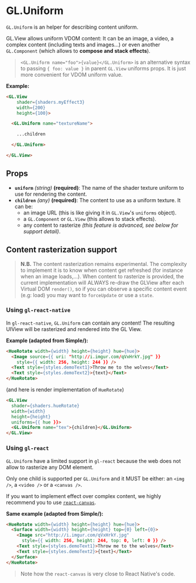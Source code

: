 # GL.Uniform

`GL.Uniform` is an helper for describing content uniform.

GL.View allows uniform VDOM content: It can be an image, a video, a complex content (including texts and images...) or even another `GL.Component` (which allows to **compose and stack effects**).

> `<GL.Uniform name="foo">{value}</GL.Uniform>` is an alternative syntax to passing `{ foo: value }` in parent `GL.View` uniforms props. It is just more convenient for VDOM uniform value.

**Example:**

```html
<GL.View
    shader={shaders.myEffect3}
    width={200}
    height={100}>

  <GL.Uniform name="textureName">

    ...children

  </GL.Uniform>

</GL.View>
```

## Props

- **`uniform`** *(string)* **(required)**: The name of the shader texture uniform to use for rendering the content.
- **`children`** *(any)* **(required)**: The content to use as a uniform texture. It can be:
  - an image URL (this is like giving it in `GL.View`'s `uniforms` object).
  - a `GL.Component` or `GL.View` (this allows to stack effects).
  - any content to rasterize *(this feature is advanced, see below for support detail)*.


## Content rasterization support

> **N.B.** The content rasterization remains experimental. The complexity to implement it is to know when content get refreshed (for instance when an image loads,...). When content to rasterize is provided, the current implementation will ALWAYS re-draw the GLView after each Virtual DOM `render()`, so if you can observe a specific content event (e.g: load) you may want to `forceUpdate` or use a `state`.

### Using `gl-react-native`

In `gl-react-native`, `GL.Uniform` can contain any content!
The resulting UIView will be rasterized and rendered into the GL View.

**Example (adapted from Simple/):**

```html
<HueRotate width={width} height={height} hue={hue}>
  <Image source={{ uri: "http://i.imgur.com/qVxHrkY.jpg" }}
    style={{ width: 256, height: 244 }} />
  <Text style={styles.demoText1}>Throw me to the wolves</Text>
  <Text style={styles.demoText2}>{text}</Text>
</HueRotate>
```

(and here is render implementation of `HueRotate`)

```html
<GL.View
  shader={shaders.hueRotate}
  width={width}
  height={height}
  uniforms={{ hue }}>
  <GL.Uniform name="tex">{children}</GL.Uniform>
</GL.View>
```


### Using `gl-react`

`GL.Uniform` have a limited support in `gl-react` because the web does not allow to rasterize any DOM element.

Only one child is supported per `GL.Uniform` and it MUST be either: an `<img />`, a `<video />` or a `<canvas />`.

If you want to implement effect over complex content, we highly recommend you to use  [`react-canvas`](https://github.com/Flipboard/react-canvas).

**Same example (adapted from Simple/):**

```html
<HueRotate width={width} height={height} hue={hue}>
  <Surface width={width} height={height} top={0} left={0}>
    <Image src="http://i.imgur.com/qVxHrkY.jpg"
      style={{ width: 256, height: 244, top: 0, left: 0 }} />
    <Text style={styles.demoText1}>Throw me to the wolves</Text>
    <Text style={styles.demoText2}>{text}</Text>
  </Surface>
</HueRotate>
```

> Note how the `react-canvas` is very close to React Native's code.
